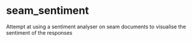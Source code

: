 # seam_sentiment
Attempt at using a sentiment analyser on seam documents to visualise the sentiment of the responses

